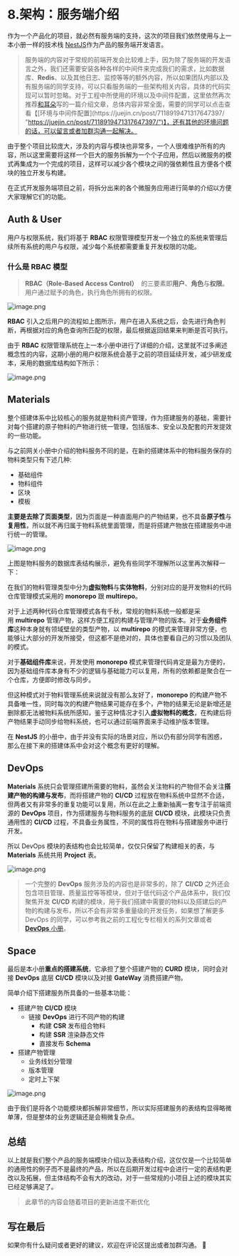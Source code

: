 # 8.架构：服务端介绍

作为一个产品化的项目，就必然有服务端的支持，这次的项目我们依然使用与上一本小册一样的技术栈 [NestJS](https://juejin.cn/book/7065201654273933316)作为产品的服务端开发语言。

> 服务端的内容对于常规的前端开发会比较难上手，因为除了服务端的开发语言之外，我们还需要安装各种各样的中间件来完成我们的需求，比如数据库、**Redis**、以及其他日志、监控等等的额外内容，所以如果团队内部以及有服务端的同学支持，可以只看服务端的一些架构相关内容，具体的代码实现可以暂时忽略。对于工程中所使用的环境以及中间件配置，这里依然再次推荐[和耳朵](https://juejin.cn/user/325111173878983 "https://juejin.cn/user/325111173878983")写的一篇介绍文章，总体内容非常全面，需要的同学可以点击查看【[环境与中间件配置](https://juejin.cn/post/7118919471317647397/ "https://juejin.cn/post/7118919471317647397/")】，还有其他的环境问题的话，可以留言或者加群沟通一起解决。

由于整个项目比较庞大，涉及的内容与模块也非常多，一个人很难维护所有的内容，所以这里需要将这样一个巨大的服务拆解为一个个子应用，然后以微服务的模式再集成为一个完成的项目，这样可以减少各个模块之间的强依赖性且方便各个模块的独立开发与构建。

在正式开发服务端项目之前，将拆分出来的各个微服务应用进行简单的介绍以方便大家理解它们的功能。

## Auth & User

用户与权限系统，我们将基于 **RBAC** 权限管理模型开发一个独立的系统来管理后续所有系统的用户与权限，减少每个系统都需要重复开发权限的功能。

### 什么是 RBAC 模型

> **RBAC（Role-Based Access Control）**  的三要素即**用户**、**角色**与**权限**。 用户通过赋予的角色，执行角色所拥有的权限。

![image.png](./images/6ef156c9de845869a980c45cc6021f6b.png )

**RBAC** 引入之后用户的流程如上图所示，用户在进入系统之后，会先进行角色判断，再根据对应的角色查询所匹配的权限，最后根据返回结果来判断是否可执行。

由于 **RBAC** 权限管理系统在上一本小册中进行了详细的介绍，这里就不过多阐述概念性的内容，这期小册的用户权限系统会基于之前的项目延续开发，减少研发成本，采用的数据库结构如下所示：

![image.png](./images/a8012322e8a1260200f3b61ac29a6817.png )

## Materials

整个搭建体系中比较核心的服务就是物料资产管理，作为搭建服务的基础，需要针对每个搭建的原子物料的产物进行统一管理，包括版本、安全以及配套的开发提效的一些功能。

与之前网关小册中介绍的物料服务不同的是，在新的搭建体系中的物料服务保存的物料类型只有下述几种:

*   基础组件
*   物料组件
*   区块
*   模板

**主要是去除了页面类型**，因为页面是一种直面用户的产物结果，也不具备**原子性**与**复用性**，所以就不再归属于物料系统里面管理，而是将搭建产物放在搭建服务中进行统一的管理。

![image.png](./images/592a325ed8caf13979ec2f411893ba77.png )

上图是物料服务的数据库表结构展示，避免有些同学不理解所以这里再次解释一下：

在我们的物料管理类型中分为**虚拟物料**与**实体物料**，分别对应的是开发物料的代码仓库管理模式采用的 **monorepo** 跟 **multirepo**。

对于上述两种代码仓库管理模式各有千秋，常规的物料系统一般都是采用 **multirepo** 管理产物，这样方便工程的构建与管理产物的版本。对于**业务组件库**这种本身就有领域壁垒的类型产物，以 **multirepo** 的模式来管理非常方便，也能够让大部分的开发所接受，但这都不是绝对的，具体也要看自己的习惯以及团队的模式。

对于**基础组件库**来说，开发使用 **monorepo** 模式来管理代码肯定是最为方便的，因为基础组件库本身有不少的逻辑与基础能力可以复用，所有的依赖都是聚合在一个仓库，方便即时修改与同步。

但这种模式对于物料管理系统来说就没有那么友好了，**monorepo** 的构建产物不具备唯一性，同时每次的构建产物结果可能存在多个，产物的结果无论是新增还是删除都无法被物料系统所感知，鉴于这种情况才引入**虚拟物料的概念**，在构建后将产物结果手动同步给物料系统，也可以通过前端界面来手动维护版本管理。

在 **NestJS** 的小册中，由于并没有实际的场景对应，所以仍有部分同学有困惑，那么在接下来的搭建体系中会对这个概念有更好的理解。

## DevOps

**Materials** 系统只会管理搭建所需要的物料，虽然会关注物料的产物但不会关注**搭建产物的构建与发布**，而将搭建产物的 **CI/CD** 过程放在物料系统中显然不合适，但两者又有非常多的重复功能可以复用，所以在此之上重新抽离一套专注于前端资源的 **DevOps** 项目，作为搭建服务与物料服务的底层 **CI/CD** 模块，此模块只负责通用性的 **CI/CD** 过程，不具备业务属性，不同的属性将在物料与搭建服务中进行开发。

所以 DevOps 模块的表结构也会比较简单，仅仅只保留了构建相关的表，与 **Materials** 系统共用 **Project** 表。

![image.png](./images/10c2109e8120f7fb2f560ac9a2a27848.png )

> 一个完整的 **DevOps** 服务涉及的内容也是非常多的，除了 **CI/CD** 之外还会包含项目管理、质量监控等等模块，但对于低代码这个产品体系中，我们仅聚焦开发 **CI/CD** 构建的模块，用于我们搭建中需要的物料以及搭建后的产物的构建与发布，所以不会有非常多重量级的开发任务，如果想了解更多 DevOps 的同学，可以参考我之前的工程化专栏相关的系列文章或者 [**DevOps** 小册](https://juejin.cn/book/6948353204648148995?utm_source=profile_book)。

## Space

最后是本小册**重点的搭建系统**，它承担了整个搭建产物的 **CURD** 模块，同时会对接 **DevOps** 底层 **CI/CD** 模块以及对接 **GateWay** 消费搭建产物。

简单介绍下搭建服务所具备的一些基本功能：

*   搭建产物 **CI/CD** 模块
    *   链接 **DevOps** 进行不同产物的构建
        *   构建 **CSR** 发布组合物料
        *   构建 **SSR** 渲染静态文件
        *   直接发布 **Schema**
*   搭建产物管理
    *   业务线划分管理
    *   版本管理
    *   定时上下架

![image.png](./images/9734326a0b1169edb4c43f8f6f46fe1d.png )

由于我们是将各个功能模块都拆解非常细节，所以实际搭建服务的表结构显得略微单薄，但是整体的业务逻辑还是会稍微复杂点。

## 总结

以上就是我们整个产品的服务端模块介绍以及表结构介绍，这仅仅是一个比较简单的通用性的例子而不是最终的产品，所以在后期开发过程中会进行一定的表结构更改以及拓展，但主体结构不会有大的改动，对于一些常规的小项目上述的模块其实已经足够满足了。

> 此章节的内容会随着项目的更新进度不断优化

## 写在最后

如果你有什么疑问或者更好的建议，欢迎在评论区提出或者加群沟通。 👏
